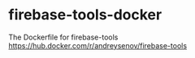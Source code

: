 # firebase-tools-docker
The Dockerfile for firebase-tools https://hub.docker.com/r/andreysenov/firebase-tools
